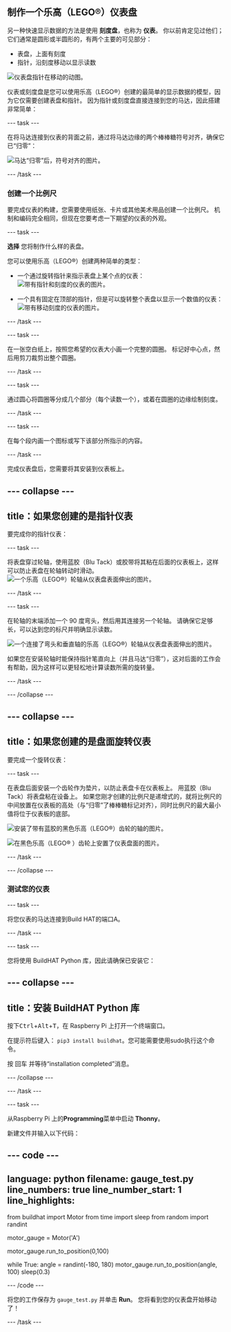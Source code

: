 ## 制作一个乐高（LEGO®）仪表盘

另一种快速显示数据的方法是使用 **刻度盘**，也称为 **仪表**。 你以前肯定见过他们；它们通常是圆形或半圆形的，有两个主要的可见部分：

+ 表盘，上面有刻度
+ 指针，沿刻度移动以显示读数

![仪表盘指针在移动的动图。](https://media.giphy.com/media/uozBSFuz99USA/giphy.gif)

仪表或刻度盘是您可以使用乐高（LEGO®）创建的最简单的显示数据的模型，因为它仅需要创建表盘和指针。 因为指针或刻度盘直接连接到您的马达，因此搭建非常简单：

--- task ---

在将马达连接到仪表的背面之前，通过将马达边缘的两个棒棒糖符号对齐，确保它已“归零”：

![马达“归零”后，符号对齐的图片。](images/aligned_symbols.jpg)

--- /task ---

### 创建一个比例尺

要完成仪表的构建，您需要使用纸张、卡片或其他美术用品创建一个比例尺。 机制和编码完全相同，但现在您要考虑一下期望的仪表的外观。

 --- task ---

 **选择** 您将制作什么样的表盘。

 您可以使用乐高（LEGO®）创建两种简单的类型：

+ 一个通过旋转指针来指示表盘上某个点的仪表：![带有指针和刻度的仪表的图片。](images/dial2.gif)

+ 一个具有固定在顶部的指针，但是可以旋转整个表盘以显示一个数值的仪表：![带有移动刻度的仪表的图片。](images/dial1.gif)

--- /task ---

--- task ---

在一张空白纸上，按照您希望的仪表大小画一个完整的圆圈。 标记好中心点，然后用剪刀裁剪出整个圆圈。

--- /task --- 

--- task ---

通过圆心将圆圈等分成几个部分（每个读数一个），或着在圆圈的边缘绘制刻度。

--- /task ---

--- task ---

在每个段内画一个图标或写下该部分所指示的内容。

--- /task ---

完成仪表盘后，您需要将其安装到仪表板上。

--- collapse ---
---
title：如果您创建的是指针仪表
---

要完成你的指针仪表：

--- task ---

将表盘穿过轮轴，使用蓝胶（Blu Tack）或胶带将其粘在后面的仪表板上，这样可以防止表盘在轮轴转动时滑动。 ![一个乐高（LEGO®）轮轴从仪表盘表面伸出的图片。](images/needle-gauge1.jpg)

--- /task ---

--- task ---

在轮轴的末端添加一个 90 度弯头，然后用其连接另一个轮轴。 请确保它足够长，可以达到您的标尺并明确显示读数。

![一个连接了弯头和垂直轴的乐高（LEGO®）轮轴从仪表盘表面伸出的图片。](images/needle-gauge2.jpg)

如果您在安装轮轴时能保持指针笔直向上（并且马达“归零”），这对后面的工作会有帮助，因为这样可以更轻松地计算读数所需的旋转量。

--- /task ---

--- /collapse ---

--- collapse ---
---
title：如果您创建的是盘面旋转仪表
---

要完成一个旋转仪表：

--- task ---

在表盘后面安装一个齿轮作为垫片，以防止表盘卡在仪表板上。 用蓝胶（Blu Tack）将表盘粘在设备上。 如果您刚才创建的比例尺是递增式的，就将比例尺的中间放置在仪表板的高处（与“归零”了棒棒糖标记对齐），同时比例尺的最大最小值将位于仪表板的底部。

![安装了带有蓝胶的黑色乐高（LEGO®）齿轮的轴的图片。](images/dial-gauge1.jpg)

![在黑色乐高（LEGO® ）齿轮上安置了仪表盘面的图片。](images/dial-gauge2.jpg)

--- /task ---

--- /collapse ---

### 测试您的仪表

--- task ---

将您仪表的马达连接到Build HAT的端口A。

--- /task ---

--- task ---

您将使用 BuildHAT Python 库，因此请确保已安装它：

--- collapse ---
---
title：安装 BuildHAT Python 库
---

按下<kbd>Ctrl</kbd>+<kbd>Alt</kbd>+<kbd>T</kbd>，在 Raspberry Pi 上打开一个终端窗口。

在提示符后键入： `pip3 install buildhat`。您可能需要使用sudo执行这个命令。

按 <kbd>回车</kbd> 并等待“installation completed”消息。

--- /collapse ---

--- /task ---

--- task ---

从Raspberry Pi 上的**Programming**菜单中启动 **Thonny**。

新建文件并输入以下代码：

--- code ---
---
language: python
filename: gauge_test.py
line_numbers: true
line_number_start: 1
line_highlights: 
---
from buildhat import Motor
from time import sleep
from random import randint

motor_gauge = Motor('A')

motor_gauge.run_to_position(0,100)

while True:
    angle = randint(-180, 180)
    motor_gauge.run_to_position(angle, 100)
    sleep(0.3)

--- /code ---

将您的工作保存为 `gauge_test.py` 并单击 **Run**。 您将看到您的仪表盘开始移动了！

--- /task ---
